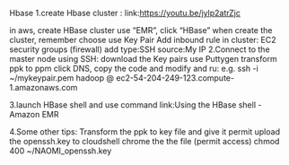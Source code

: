 Hbase
1.create Hbase cluster : 
link:https://youtu.be/jylp2atrZjc

in aws, create HBase cluster use “EMR”, click “HBase” 
when create the cluster, remember choose use Key Pair
Add inbound rule in cluster:
EC2 security groups (firewall)
add type:SSH source:My IP
2.Connect to the master node using SSH:
download the Key pairs
use Puttygen transform ppk to ppm 
click DNS, copy the code and modify and ru:
e.g.
ssh -i ~/mykeypair.pem hadoop @ ec2-54-204-249-123.compute-1.amazonaws.com
	
3.launch HBase shell and use command
link:Using the HBase shell - Amazon EMR


4.Some other tips:
Transform the ppk to key file and give it permit
upload the openssh.key to cloudshell 
chrome the the file (permit access)
chmod 400 ~/NAOMI_openssh.key
